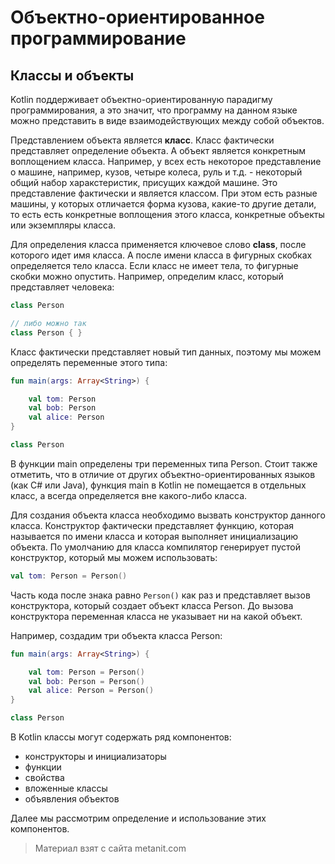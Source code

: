 # Объектно-ориентированное программирование

## Классы и объекты

Kotlin поддерживает объектно-ориентированную парадигму программирования, а это значит, что программу на данном языке можно представить в виде взаимодействующих между собой объектов.

Представлением объекта является **класс**. Класс фактически представляет определение объекта. А объект является конкретным воплощением класса. Например, у всех есть некоторое представление о машине, например, кузов, четыре колеса, руль и т.д. - некоторый общий набор харакстеристик, присущих каждой машине. Это представление фактически и является классом. При этом есть разные машины, у которых отличается форма кузова, какие-то другие детали, то есть есть конкретные воплощения этого класса, конкретные объекты или экземпляры класса.

Для определения класса применяется ключевое слово **class**, после которого идет имя класса. А после имени класса в фигурных скобках определяется тело класса. Если класс не имеет тела, то фигурные скобки можно опустить. Например, определим класс, который представляет человека:

```kotlin
class Person

// либо можно так
class Person { }
```

Класс фактически представляет новый тип данных, поэтому мы можем определять переменные этого типа:

```kotlin
fun main(args: Array<String>) {

    val tom: Person
    val bob: Person
    val alice: Person
}

class Person
```

В функции main определены три переменных типа Person. Стоит также отметить, что в отличие от других объектно-ориентированных языков (как C# или Java), функция main в Kotlin не помещается в отдельных класс, а всегда определяется вне какого-либо класса.

Для создания объекта класса необходимо вызвать конструктор данного класса. Конструктор фактически представляет функцию, которая называется по имени класса и которая выполняет инициализацию объекта. По умолчанию для класса компилятор генерирует пустой конструктор, который мы можем использовать:

```kotlin
val tom: Person = Person()
```

Часть кода после знака равно `Person()` как раз и представляет вызов конструктора, который создает объект класса Person. До вызова конструктора переменная класса не указывает ни на какой объект.

Например, создадим три объекта класса Person:

```kotlin
fun main(args: Array<String>) {

    val tom: Person = Person()
    val bob: Person = Person()
    val alice: Person = Person()
}

class Person
```

В Kotlin классы могут содержать ряд компонентов:
- конструкторы и инициализаторы
- функции
- свойства
- вложенные классы
- объявления объектов

Далее мы рассмотрим определение и использование этих компонентов.


> Материал взят с сайта metanit.com